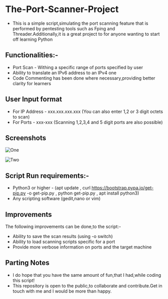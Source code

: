 # The-Port-Scanner-Project

- This is a simple script,simulating the port scanning feature that is performed by pentesting tools such as Fping and Threader.Additionally,it is a great project to for anyone wanting to start off learning Python


## Functionalities:-
- Port Scan - Withing a specific range of ports specified by user
- Ability to translate an IPv6 address to an IPv4 one
- Code Commenting has been done where necessary,providing better clarity for learners

## User Input format

- For IP Address - xxx.xxx.xxx.xxx  (You can also enter 1,2 or 3 digit octets to scan)
- For Ports -  xxx-xxx (Scanning 1,2,3,4 and 5 digit ports are also possible) 

## Screenshots

![One](https://user-images.githubusercontent.com/77625109/125151814-850bf800-e166-11eb-953f-c3ebe685f726.jpg)

![Two](https://user-images.githubusercontent.com/77625109/125151846-d320fb80-e166-11eb-81b6-57c75e6674d3.jpg)

## Script Run requirements:-
- Python3 or higher  - (apt update  , curl https://bootstrap.pypa.io/get-pip.py -o get-pip.py  ,   python get-pip.py  , apt install python3)
- Any scripting software (gedit,nano or vim)

## Improvements
The following improvements can be done,to the script:-

- Ability to save the scan results (using -o switch)
- Ability to load scanning scripts specific for a port
- Provide more verbose information on ports and the target machine 

## Parting Notes

- I do hope that you have the same amount of fun,that I had,while coding this script!
- This repository is open to the public,to collaborate and contribute.Get in touch with me and I would be more than happy.

